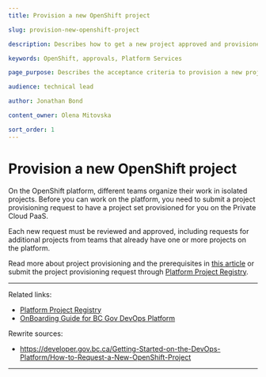 ```yaml
---
title: Provision a new OpenShift project

slug: provision-new-openshift-project

description: Describes how to get a new project approved and provisioned in OpenShift

keywords: OpenShift, approvals, Platform Services

page_purpose: Describes the acceptance criteria to provision a new project on the OpenShift platform and the process to get the project setup.

audience: technical lead

author: Jonathan Bond

content_owner: Olena Mitovska

sort_order: 1
---
```


# Provision a new OpenShift project

On the OpenShift platform, different teams organize their work in isolated projects. Before you can work on the platform, you need to submit a project provisioning request to have a project set provisioned for you on the Private Cloud PaaS.

Each new request must be reviewed and approved, including requests for additional projects from teams that already have one or more projects on the platform.

Read more about project provisioning and the prerequisites in [this article](https://platform-services-dev.apps.silver.devops.gov.bc.ca/our-products-in-the-private-cloud-paas/project-registry/) or submit the project provisioning request through [Platform Project Registry](https://registry.developer.gov.bc.ca/public-landing).

---

Related links:

- [Platform Project Registry](https://registry.developer.gov.bc.ca/public-landing)
- [OnBoarding Guide for BC Gov DevOps Platform](https://docs.google.com/presentation/d/1UcT0b2YTPki_o0et9ZCLKv8vF19eYakJQitU85TAeD4/edit?usp=sharing)

Rewrite sources:

- https://developer.gov.bc.ca/Getting-Started-on-the-DevOps-Platform/How-to-Request-a-New-OpenShift-Project

---

